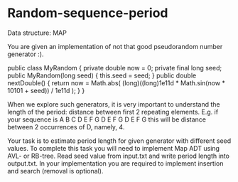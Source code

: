# Random-sequence-period
Data structure: MAP

You are given an implementation of not that good pseudorandom number generator :). 

public class MyRandom {
    private double now = 0;
    private final long seed;
    public MyRandom(long seed) {
        this.seed = seed;
    }
    public double nextDouble() {
        return now = Math.abs(
                (long)((long)1e11d * Math.sin(now * 10101 + seed)) / 1e11d
        );
    }
}

When we explore such generators, it is very important to understand the length of the period: distance between first 2 repeating elements. E.g. if your sequence is A B C D E F G D E F G D E F G this will be distance between 2 occurrences of D, namely, 4. 

Your task is to estimate period length for given generator with different seed values. To complete this task you will need to implement Map ADT using AVL- or RB-tree. Read seed value from input.txt and write period length into output.txt. In your implementation you are required to implement insertion and search (removal is optional). 
